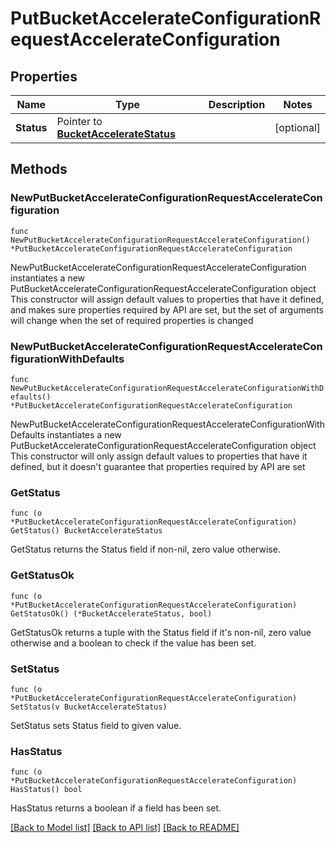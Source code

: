 # PutBucketAccelerateConfigurationRequestAccelerateConfiguration

## Properties

Name | Type | Description | Notes
------------ | ------------- | ------------- | -------------
**Status** | Pointer to [**BucketAccelerateStatus**](BucketAccelerateStatus.md) |  | [optional] 

## Methods

### NewPutBucketAccelerateConfigurationRequestAccelerateConfiguration

`func NewPutBucketAccelerateConfigurationRequestAccelerateConfiguration() *PutBucketAccelerateConfigurationRequestAccelerateConfiguration`

NewPutBucketAccelerateConfigurationRequestAccelerateConfiguration instantiates a new PutBucketAccelerateConfigurationRequestAccelerateConfiguration object
This constructor will assign default values to properties that have it defined,
and makes sure properties required by API are set, but the set of arguments
will change when the set of required properties is changed

### NewPutBucketAccelerateConfigurationRequestAccelerateConfigurationWithDefaults

`func NewPutBucketAccelerateConfigurationRequestAccelerateConfigurationWithDefaults() *PutBucketAccelerateConfigurationRequestAccelerateConfiguration`

NewPutBucketAccelerateConfigurationRequestAccelerateConfigurationWithDefaults instantiates a new PutBucketAccelerateConfigurationRequestAccelerateConfiguration object
This constructor will only assign default values to properties that have it defined,
but it doesn't guarantee that properties required by API are set

### GetStatus

`func (o *PutBucketAccelerateConfigurationRequestAccelerateConfiguration) GetStatus() BucketAccelerateStatus`

GetStatus returns the Status field if non-nil, zero value otherwise.

### GetStatusOk

`func (o *PutBucketAccelerateConfigurationRequestAccelerateConfiguration) GetStatusOk() (*BucketAccelerateStatus, bool)`

GetStatusOk returns a tuple with the Status field if it's non-nil, zero value otherwise
and a boolean to check if the value has been set.

### SetStatus

`func (o *PutBucketAccelerateConfigurationRequestAccelerateConfiguration) SetStatus(v BucketAccelerateStatus)`

SetStatus sets Status field to given value.

### HasStatus

`func (o *PutBucketAccelerateConfigurationRequestAccelerateConfiguration) HasStatus() bool`

HasStatus returns a boolean if a field has been set.


[[Back to Model list]](../README.md#documentation-for-models) [[Back to API list]](../README.md#documentation-for-api-endpoints) [[Back to README]](../README.md)


